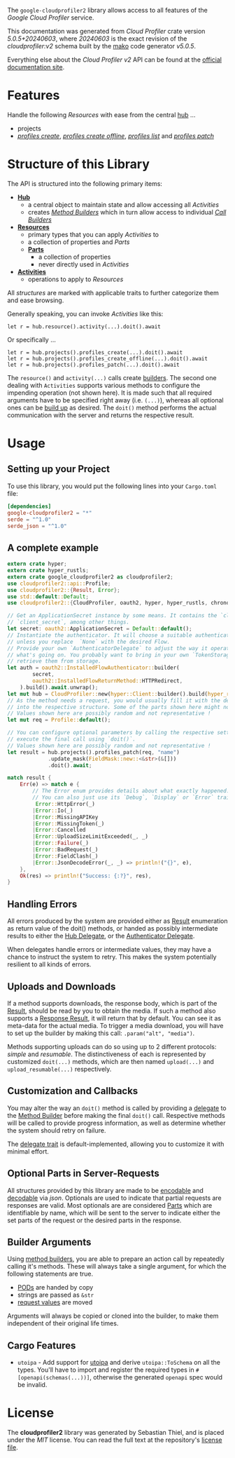 <!---
DO NOT EDIT !
This file was generated automatically from 'src/generator/templates/api/README.md.mako'
DO NOT EDIT !
-->
The `google-cloudprofiler2` library allows access to all features of the *Google Cloud Profiler* service.

This documentation was generated from *Cloud Profiler* crate version *5.0.5+20240603*, where *20240603* is the exact revision of the *cloudprofiler:v2* schema built by the [mako](http://www.makotemplates.org/) code generator *v5.0.5*.

Everything else about the *Cloud Profiler* *v2* API can be found at the
[official documentation site](https://cloud.google.com/profiler/).
# Features

Handle the following *Resources* with ease from the central [hub](https://docs.rs/google-cloudprofiler2/5.0.5+20240603/google_cloudprofiler2/CloudProfiler) ... 

* projects
 * [*profiles create*](https://docs.rs/google-cloudprofiler2/5.0.5+20240603/google_cloudprofiler2/api::ProjectProfileCreateCall), [*profiles create offline*](https://docs.rs/google-cloudprofiler2/5.0.5+20240603/google_cloudprofiler2/api::ProjectProfileCreateOfflineCall), [*profiles list*](https://docs.rs/google-cloudprofiler2/5.0.5+20240603/google_cloudprofiler2/api::ProjectProfileListCall) and [*profiles patch*](https://docs.rs/google-cloudprofiler2/5.0.5+20240603/google_cloudprofiler2/api::ProjectProfilePatchCall)




# Structure of this Library

The API is structured into the following primary items:

* **[Hub](https://docs.rs/google-cloudprofiler2/5.0.5+20240603/google_cloudprofiler2/CloudProfiler)**
    * a central object to maintain state and allow accessing all *Activities*
    * creates [*Method Builders*](https://docs.rs/google-cloudprofiler2/5.0.5+20240603/google_cloudprofiler2/client::MethodsBuilder) which in turn
      allow access to individual [*Call Builders*](https://docs.rs/google-cloudprofiler2/5.0.5+20240603/google_cloudprofiler2/client::CallBuilder)
* **[Resources](https://docs.rs/google-cloudprofiler2/5.0.5+20240603/google_cloudprofiler2/client::Resource)**
    * primary types that you can apply *Activities* to
    * a collection of properties and *Parts*
    * **[Parts](https://docs.rs/google-cloudprofiler2/5.0.5+20240603/google_cloudprofiler2/client::Part)**
        * a collection of properties
        * never directly used in *Activities*
* **[Activities](https://docs.rs/google-cloudprofiler2/5.0.5+20240603/google_cloudprofiler2/client::CallBuilder)**
    * operations to apply to *Resources*

All *structures* are marked with applicable traits to further categorize them and ease browsing.

Generally speaking, you can invoke *Activities* like this:

```Rust,ignore
let r = hub.resource().activity(...).doit().await
```

Or specifically ...

```ignore
let r = hub.projects().profiles_create(...).doit().await
let r = hub.projects().profiles_create_offline(...).doit().await
let r = hub.projects().profiles_patch(...).doit().await
```

The `resource()` and `activity(...)` calls create [builders][builder-pattern]. The second one dealing with `Activities` 
supports various methods to configure the impending operation (not shown here). It is made such that all required arguments have to be 
specified right away (i.e. `(...)`), whereas all optional ones can be [build up][builder-pattern] as desired.
The `doit()` method performs the actual communication with the server and returns the respective result.

# Usage

## Setting up your Project

To use this library, you would put the following lines into your `Cargo.toml` file:

```toml
[dependencies]
google-cloudprofiler2 = "*"
serde = "^1.0"
serde_json = "^1.0"
```

## A complete example

```Rust
extern crate hyper;
extern crate hyper_rustls;
extern crate google_cloudprofiler2 as cloudprofiler2;
use cloudprofiler2::api::Profile;
use cloudprofiler2::{Result, Error};
use std::default::Default;
use cloudprofiler2::{CloudProfiler, oauth2, hyper, hyper_rustls, chrono, FieldMask};

// Get an ApplicationSecret instance by some means. It contains the `client_id` and 
// `client_secret`, among other things.
let secret: oauth2::ApplicationSecret = Default::default();
// Instantiate the authenticator. It will choose a suitable authentication flow for you, 
// unless you replace  `None` with the desired Flow.
// Provide your own `AuthenticatorDelegate` to adjust the way it operates and get feedback about 
// what's going on. You probably want to bring in your own `TokenStorage` to persist tokens and
// retrieve them from storage.
let auth = oauth2::InstalledFlowAuthenticator::builder(
        secret,
        oauth2::InstalledFlowReturnMethod::HTTPRedirect,
    ).build().await.unwrap();
let mut hub = CloudProfiler::new(hyper::Client::builder().build(hyper_rustls::HttpsConnectorBuilder::new().with_native_roots().unwrap().https_or_http().enable_http1().build()), auth);
// As the method needs a request, you would usually fill it with the desired information
// into the respective structure. Some of the parts shown here might not be applicable !
// Values shown here are possibly random and not representative !
let mut req = Profile::default();

// You can configure optional parameters by calling the respective setters at will, and
// execute the final call using `doit()`.
// Values shown here are possibly random and not representative !
let result = hub.projects().profiles_patch(req, "name")
             .update_mask(FieldMask::new::<&str>(&[]))
             .doit().await;

match result {
    Err(e) => match e {
        // The Error enum provides details about what exactly happened.
        // You can also just use its `Debug`, `Display` or `Error` traits
         Error::HttpError(_)
        |Error::Io(_)
        |Error::MissingAPIKey
        |Error::MissingToken(_)
        |Error::Cancelled
        |Error::UploadSizeLimitExceeded(_, _)
        |Error::Failure(_)
        |Error::BadRequest(_)
        |Error::FieldClash(_)
        |Error::JsonDecodeError(_, _) => println!("{}", e),
    },
    Ok(res) => println!("Success: {:?}", res),
}

```
## Handling Errors

All errors produced by the system are provided either as [Result](https://docs.rs/google-cloudprofiler2/5.0.5+20240603/google_cloudprofiler2/client::Result) enumeration as return value of
the doit() methods, or handed as possibly intermediate results to either the 
[Hub Delegate](https://docs.rs/google-cloudprofiler2/5.0.5+20240603/google_cloudprofiler2/client::Delegate), or the [Authenticator Delegate](https://docs.rs/yup-oauth2/*/yup_oauth2/trait.AuthenticatorDelegate.html).

When delegates handle errors or intermediate values, they may have a chance to instruct the system to retry. This 
makes the system potentially resilient to all kinds of errors.

## Uploads and Downloads
If a method supports downloads, the response body, which is part of the [Result](https://docs.rs/google-cloudprofiler2/5.0.5+20240603/google_cloudprofiler2/client::Result), should be
read by you to obtain the media.
If such a method also supports a [Response Result](https://docs.rs/google-cloudprofiler2/5.0.5+20240603/google_cloudprofiler2/client::ResponseResult), it will return that by default.
You can see it as meta-data for the actual media. To trigger a media download, you will have to set up the builder by making
this call: `.param("alt", "media")`.

Methods supporting uploads can do so using up to 2 different protocols: 
*simple* and *resumable*. The distinctiveness of each is represented by customized 
`doit(...)` methods, which are then named `upload(...)` and `upload_resumable(...)` respectively.

## Customization and Callbacks

You may alter the way an `doit()` method is called by providing a [delegate](https://docs.rs/google-cloudprofiler2/5.0.5+20240603/google_cloudprofiler2/client::Delegate) to the 
[Method Builder](https://docs.rs/google-cloudprofiler2/5.0.5+20240603/google_cloudprofiler2/client::CallBuilder) before making the final `doit()` call. 
Respective methods will be called to provide progress information, as well as determine whether the system should 
retry on failure.

The [delegate trait](https://docs.rs/google-cloudprofiler2/5.0.5+20240603/google_cloudprofiler2/client::Delegate) is default-implemented, allowing you to customize it with minimal effort.

## Optional Parts in Server-Requests

All structures provided by this library are made to be [encodable](https://docs.rs/google-cloudprofiler2/5.0.5+20240603/google_cloudprofiler2/client::RequestValue) and 
[decodable](https://docs.rs/google-cloudprofiler2/5.0.5+20240603/google_cloudprofiler2/client::ResponseResult) via *json*. Optionals are used to indicate that partial requests are responses 
are valid.
Most optionals are are considered [Parts](https://docs.rs/google-cloudprofiler2/5.0.5+20240603/google_cloudprofiler2/client::Part) which are identifiable by name, which will be sent to 
the server to indicate either the set parts of the request or the desired parts in the response.

## Builder Arguments

Using [method builders](https://docs.rs/google-cloudprofiler2/5.0.5+20240603/google_cloudprofiler2/client::CallBuilder), you are able to prepare an action call by repeatedly calling it's methods.
These will always take a single argument, for which the following statements are true.

* [PODs][wiki-pod] are handed by copy
* strings are passed as `&str`
* [request values](https://docs.rs/google-cloudprofiler2/5.0.5+20240603/google_cloudprofiler2/client::RequestValue) are moved

Arguments will always be copied or cloned into the builder, to make them independent of their original life times.

[wiki-pod]: http://en.wikipedia.org/wiki/Plain_old_data_structure
[builder-pattern]: http://en.wikipedia.org/wiki/Builder_pattern
[google-go-api]: https://github.com/google/google-api-go-client

## Cargo Features

* `utoipa` - Add support for [utoipa](https://crates.io/crates/utoipa) and derive `utoipa::ToSchema` on all
the types. You'll have to import and register the required types in `#[openapi(schemas(...))]`, otherwise the
generated `openapi` spec would be invalid.


# License
The **cloudprofiler2** library was generated by Sebastian Thiel, and is placed 
under the *MIT* license.
You can read the full text at the repository's [license file][repo-license].

[repo-license]: https://github.com/Byron/google-apis-rsblob/main/LICENSE.md

